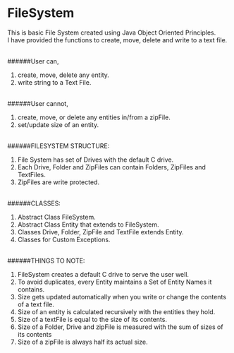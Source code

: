 # FileSystem
This is basic File System created using Java Object Oriented Principles. <br />
I have provided the functions to create, move, delete and write to a text file.<br /><br />

######User can,<br />
1. create, move, delete any entity.<br />
2. write string to a Text File.<br /><br />

######User cannot,<br />
1. create, move, or delete any entities in/from a zipFile.<br />
2. set/update size of an entity.<br /><br />

######FILESYSTEM STRUCTURE: <br />
1. File System has set of Drives with the default C drive.<br />
2. Each Drive, Folder and ZipFiles can contain Folders, ZipFiles and TextFiles.<br />
3. ZipFiles are write protected.<br /><br />


######CLASSES:<br />
1. Abstract Class FileSystem.<br />
2. Abstract Class Entity that extends to FileSystem.<br />
3. Classes Drive, Folder, ZipFile and TextFile extends Entity.<br />
4. Classes for Custom Exceptions.<br /><br />

######THINGS TO NOTE:<br />
1. FileSystem creates a default C drive to serve the user well.<br />
2. To avoid duplicates, every Entity maintains a Set of Entity Names it contains.<br />
3. Size gets updated automatically when you write or change the contents of a text file.<br />
4. Size of an entity is calculated recursively with the entities they hold.<br />
5. Size of a textFile is equal to the size of its contents.<br />
6. Size of a Folder, Drive and zipFile is measured with the sum of sizes of its contents<br />
7. Size of a zipFile is always half its actual size.<br /><br />




